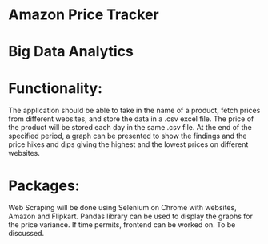 # Amazon Price Tracker

# Big Data Analytics

# Functionality:

The application should be able to take in the name of a product, fetch prices from different websites, and store the data in a .csv excel file.
The price of the product will be stored each day in the same .csv file.
At the end of the specified period, a graph can be presented to show the findings and the price hikes and dips giving the highest and the lowest prices on different websites.

# Packages:

Web Scraping will be done using Selenium on Chrome with websites, Amazon and Flipkart.
Pandas library can be used to display the graphs for the price variance.
If time permits, frontend can be worked on. To be discussed.
